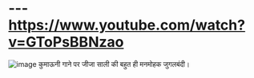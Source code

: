 # ---https://www.youtube.com/watch?v=GToPsBBNzao
![image](https://user-images.githubusercontent.com/88656325/128686219-be12967a-dfc9-45e4-92a7-c066974123f1.png)
कुमाऊनी गाने पर जीजा साली की बहुत ही मनमोहक जुगलबंदी।
